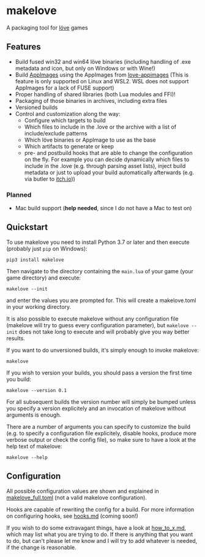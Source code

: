 # makelove

A packaging tool for [löve](https://love2d.org) games

## Features
* Build fused win32 and win64 löve binaries (including handling of .exe metadata and icon, but only on Windows or with Wine!)
* Build [AppImages](https://appimage.org/) using the AppImages from [love-appimages](pfirsich/love-appimages) (This is feature is only supported on Linux and WSL2. WSL does not support AppImages for a lack of FUSE support)
* Proper handling of shared libraries (both Lua modules and FFI)!
* Packaging of those binaries in archives, including extra files
* Versioned builds
* Control and customization along the way:
    - Configure which targets to build
    - Which files to include in the .love or the archive with a list of include/exclude patterns
    - Which löve binaries or AppImage to use as the base
    - Which artifacts to generate or keep
    - pre- and postbuild hooks that are able to change the configuration on the fly. For example you can decide dynamically which files to include in the .love (e.g. through parsing asset lists), inject build metadata or just to upload your build automatically afterwards (e.g. via butler to [itch.io](https://itch.io)))

### Planned

- Mac build support (**help needed**, since I do not have a Mac to test on)

## Quickstart

To use makelove you need to install Python 3.7 or later and then execute (probably just `pip` on Windows):

```
pip3 install makelove
```

Then navigate to the directory containing the `main.lua` of your game (your game directory) and execute:

```
makelove --init
```

and enter the values you are prompted for. This will create a makelove.toml in your working directory.

It is also possible to execute makelove without any configuration file (makelove will try to guess every configuration parameter), but `makelove --init` does not take long to execute and will probably give you way better results.

If you want to do unversioned builds, it's simply enough to invoke makelove:

```
makelove
```

If you wish to version your builds, you should pass a version the first time you build:

```
makelove --version 0.1
```

For all subsequent builds the version number will simply be bumped unless you specify a version explicitely and an invocation of makelove without arguments is enough.

There are a number of arguments you can specify to customize the build (e.g. to specify a configuration file explicitely, disable hooks, produce more verbose output or check the config file), so make sure to have a look at the help text of makelove:

```
makelove --help
```

## Configuration

All possible configuration values are shown and explained in [makelove_full.toml](makelove_full.toml) (not a valid makelove configuration).

Hooks are capable of rewriting the config for a build. For more information on configuring hooks, see [hooks.md](hooks.md) (coming soon!)

If you wish to do some extravagant things, have a look at [how_to_x.md](how_to_x.md), which may list what you are trying to do. If there is anything that you want to do, but can't please let me know and I will try to add whatever is needed, if the change is reasonable.